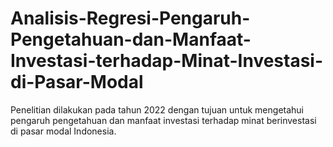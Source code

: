 # Analisis-Regresi-Pengaruh-Pengetahuan-dan-Manfaat-Investasi-terhadap-Minat-Investasi-di-Pasar-Modal
Penelitian dilakukan pada tahun 2022 dengan tujuan untuk mengetahui pengaruh pengetahuan dan manfaat investasi terhadap minat berinvestasi di pasar modal Indonesia. 

